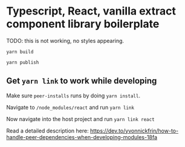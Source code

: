 
# Typescript, React, vanilla extract component library boilerplate

TODO: this is not working, no styles appearing.

`yarn build`

`yarn publish`


## Get `yarn link` to work while developing

Make sure `peer-installs` runs by doing `yarn install`.

Navigate to `/node_modules/react` and run `yarn link`

Now navigate into the host project and run `yarn link react`

Read a detailed description here:
https://dev.to/yvonnickfrin/how-to-handle-peer-dependencies-when-developing-modules-18fa